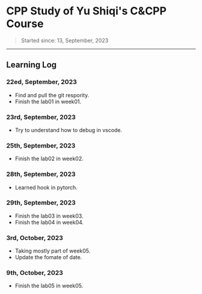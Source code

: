 # CPP Study of Yu Shiqi's C&CPP Course
> Started since: 13, September, 2023
___
## Learning Log

### 22ed, September, 2023
- Find and pull the git respority.
- Finish the lab01 in week01.

### 23rd, September, 2023
- Try to understand how to debug in vscode.

### 25th, September, 2023
- Finish the lab02 in week02.

### 28th, September, 2023
- Learned hook in pytorch.

### 29th, September, 2023
- Finish the lab03 in week03.
- Finish the lab04 in week04.

### 3rd, October, 2023
- Taking mostly part of week05.
- Update the fomate of date.

### 9th, October, 2023
- Finish the lab05 in week05.